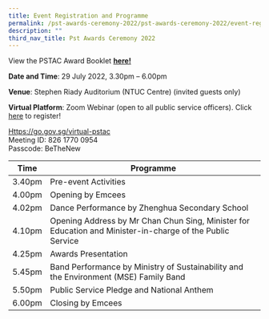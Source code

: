```yaml
---
title: Event Registration and Programme
permalink: /pst-awards-ceremony-2022/pst-awards-ceremony-2022/event-registration-and-programme/
description: ""
third_nav_title: Pst Awards Ceremony 2022
---
```



View the PSTAC Award Booklet
[**here!**](/files/2022%20PSTAC_Award%20Booklet.pdf)

**Date and Time**:  29 July 2022, 3.30pm – 6.00pm

**Venue**: Stephen Riady Auditorium (NTUC Centre) (invited guests only)

**Virtual Platform**: Zoom Webinar  (open to all public service officers). Click [here](https://form.gov.sg/629430d37dc739001279a35c) to register!
 
[Https://go.gov.sg/virtual-pstac](https://go.gov.sg/virtual-pstac)  
Meeting ID: 826 1770 0954  
Passcode: BeTheNew




| Time | Programme | 
| -------- | -------- | 
| 3.40pm | Pre-event Activities | 
| 4.00pm | Opening by Emcees | 
| 4.02pm | Dance Performance by Zhenghua Secondary School | 
| 4.10pm | Opening Address by Mr Chan Chun Sing, Minister for Education and Minister-in-charge of the Public Service  | 
| 4.25pm | Awards Presentation | 
| 5.45pm | Band Performance by Ministry of Sustainability and the Environment (MSE) Family Band | 
| 5.50pm | Public Service Pledge and National Anthem | 
| 6.00pm | Closing by Emcees |